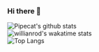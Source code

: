 ### Hi there 👋

<!--
**pipecat/pipecat** is a ✨ _special_ ✨ repository because its `README.md` (this file) appears on your GitHub profile.

Here are some ideas to get you started:

- 🔭 I’m currently working on ...
- 🌱 I’m currently learning ...
- 👯 I’m looking to collaborate on ...
- 🤔 I’m looking for help with ...
- 💬 Ask me about ...
- 📫 How to reach me: ...
- 😄 Pronouns: ...
- ⚡ Fun fact: ...
-->
![Pipecat's github stats](https://github-readme-stats.vercel.app/api?username=pipecat&show_icons=true&theme=buefy)</br>
![willianrod's wakatime stats](https://github-readme-stats.vercel.app/api/wakatime?username=pipecat)</br>
![Top Langs](https://github-readme-stats.vercel.app/api/top-langs/?username=anuraghazra&layout=compact)

